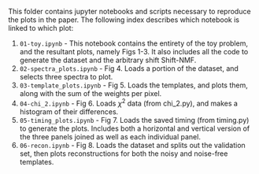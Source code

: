 This folder contains jupyter notebooks and scripts necessary to reproduce the plots in the paper. The following index describes which notebook is linked to which plot:

1. `01-toy.ipynb` - This notebook contains the entirety of the toy problem, and the resultant plots, namely Figs 1-3. It also includes all the code to generate the dataset and the arbitrary shift Shift-NMF.
2. `02-spectra_plots.ipynb` - Fig 4. Loads a portion of the dataset, and selects three spectra to plot. 
3. `03-template_plots.ipynb` - Fig 5. Loads the templates, and plots them, along with the sum of the weights per pixel. 
4. `04-chi_2.ipynb` - Fig 6. Loads $\chi^2$ data (from chi_2.py), and makes a histogram of their differences.
5. `05-timing_plots.ipynb` - Fig 7. Loads the saved timing (from timing.py) to generate the plots. Includes both a horizontal and vertical version of the three panels joined as well as each individual panel.
6. `06-recon.ipynb` - Fig 8. Loads the dataset and splits out the validation set, then plots reconstructions for both the noisy and noise-free templates.